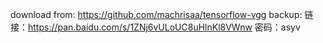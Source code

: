 
download from: https://github.com/machrisaa/tensorflow-vgg
backup: 链接：https://pan.baidu.com/s/1ZNj6vULoUC8uHlnKl8VWnw 密码：asyv
